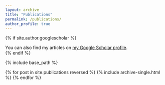 ```yaml
---
layout: archive
title: "Publications"
permalink: /publications/
author_profile: true
---
```


{% if site.author.googlescholar %}
  <div class="wordwrap">You can also find my articles on <a href="{{[site.author.googlescholar]}}">my Google Scholar profile</a>.</div>
{% endif %}

{% include base_path %}

{% for post in site.publications reversed %}
  {% include archive-single.html %}
{% endfor %}


